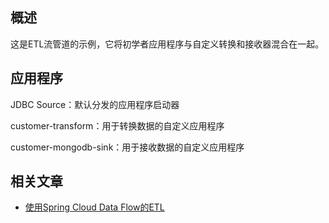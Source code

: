 ## 概述

这是ETL流管道的示例，它将初学者应用程序与自定义转换和接收器混合在一起。

## 应用程序

JDBC Source：默认分发的应用程序启动器

customer-transform：用于转换数据的自定义应用程序

customer-mongodb-sink：用于接收数据的自定义应用程序

## 相关文章

+ [使用Spring Cloud Data Flow的ETL](../docs/使用SpringCloud数据流的ETL.md)